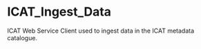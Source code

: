 ICAT_Ingest_Data
================

ICAT Web Service Client used to ingest data in the ICAT metadata catalogue.